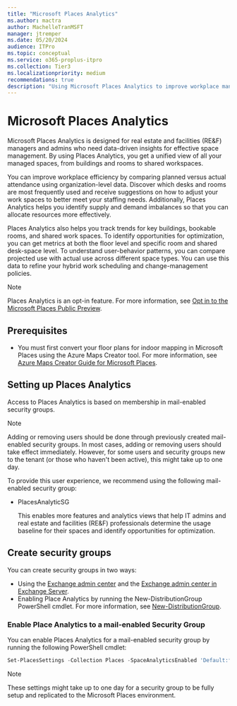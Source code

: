 ```yaml
---
title: "Microsoft Places Analytics"
ms.author: mactra
author: MachelleTranMSFT
manager: jtremper
ms.date: 05/20/2024
audience: ITPro
ms.topic: conceptual
ms.service: o365-proplus-itpro
ms.collection: Tier3
ms.localizationpriority: medium
recommendations: true
description: "Using Microsoft Places Analytics to improve workplace management by comparing estimated versus actual site data."
---
```

# Microsoft Places Analytics

Microsoft Places Analytics is designed for real estate and facilities (RE&F) managers and admins who need data-driven insights for effective space management. By using Places Analytics, you get a unified view of all your managed spaces, from buildings and rooms to shared workspaces.

You can improve workplace efficiency by comparing planned versus actual attendance using organization-level data. Discover which desks and rooms are most frequently used and receive suggestions on how to adjust your work spaces to better meet your staffing needs. Additionally, Places Analytics helps you identify supply and demand imbalances so that you can allocate resources more effectively.

Places Analytics also helps you track trends for key buildings, bookable rooms, and shared work spaces. To identify opportunities for optimization, you can get metrics at both the floor level and specific room and shared desk-space level. To understand user-behavior patterns, you can compare projected use with actual use across different space types. You can use this data to refine your hybrid work scheduling and change-management policies.

> [!NOTE]
> Places Analytics is an opt-in feature. For more information, see [Opt in to the Microsoft Places Public Preview](opt-in-places-preview.md).

## Prerequisites

- You must first convert your floor plans for indoor mapping in Microsoft Places using the Azure Maps Creator tool. For more information, see [Azure Maps Creator Guide for Microsoft Places](azure-maps-creator-guide.md).

## Setting up Places Analytics

Access to Places Analytics is based on membership in mail-enabled security groups.

> [!NOTE]
> Adding or removing users should be done through previously created mail-enabled security groups. In most cases, adding or removing users should take effect immediately. However, for some users and security groups new to the tenant (or those who haven't been active), this might take up to one day.

To provide this user experience, we recommend using the following mail-enabled security group:

- PlacesAnalyticSG

  This enables more features and analytics views that help IT admins and real estate and facilities (RE&F) professionals determine the usage baseline for their spaces and identify opportunities for optimization.

## Create security groups

You can create security groups in two ways:

- Using the [Exchange admin center](/exchange/exchange-admin-center) and the [Exchange admin center in Exchange Server](/exchange/architecture/client-access/exchange-admin-center).
- Enabling Place Analytics by running the New-DistributionGroup PowerShell cmdlet. For more information, see [New-DistributionGroup](/powershell/module/exchange/new-distributiongroup).

### Enable Place Analytics to a mail-enabled Security Group  

You can enable Places Analytics for a mail-enabled security group by running the following PowerShell cmdlet:

```powershell
Set-PlacesSettings -Collection Places -SpaceAnalyticsEnabled 'Default:false,OID:<Security Group OID>@<Tenant ID>:true' 
```

> [!NOTE]
> These settings might take up to one day for a security group to be fully setup and replicated to the Microsoft Places environment.
